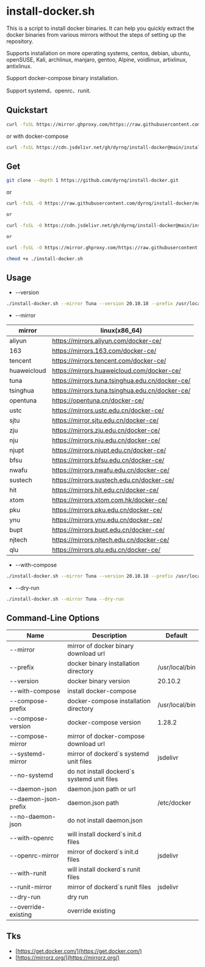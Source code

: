# install-docker.sh

This is a script to install docker binaries. It can help you quickly extract the docker binaries from various mirrors without the steps of setting up the repository.

Supports installation on more operating systems, centos, debian, ubuntu, openSUSE, Kali, archlinux, manjaro, gentoo, Alpine, voidlinux, artixlinux, antixlinux.

Support docker-compose binary installation.

Support systemd、openrc、runit.

## Quickstart

```bash
curl -fsSL https://mirror.ghproxy.com/https://raw.githubusercontent.com/dyrnq/install-docker/main/install-docker.sh | bash -s docker --mirror Tuna --version 20.10.18
```

or with docker-compose

```bash
curl -fsSL https://cdn.jsdelivr.net/gh/dyrnq/install-docker@main/install-docker.sh | bash -s docker --mirror Tuna --version 20.10.18 --with-compose --compose-version 1.29.2 --compose-mirror daocloud
```

## Get

```bash
git clone --depth 1 https://github.com/dyrnq/install-docker.git
```

or

```bash
curl -fsSL -O https://raw.githubusercontent.com/dyrnq/install-docker/main/install-docker.sh

or

curl -fsSL -O https://cdn.jsdelivr.net/gh/dyrnq/install-docker@main/install-docker.sh

or

curl -fsSL -O https://mirror.ghproxy.com/https://raw.githubusercontent.com/dyrnq/install-docker/main/install-docker.sh

chmod +x ./install-docker.sh
```

## Usage

* --version

```bash
./install-docker.sh --mirror Tuna --version 20.10.18 --prefix /usr/local/bin
```

* --mirror

| mirror      | linux(x86_64)                                     |
|-------------|---------------------------------------------------|
| aliyun      | <https://mirrors.aliyun.com/docker-ce/>           |
| 163         | <https://mirrors.163.com/docker-ce/>              |
| tencent     | <https://mirrors.tencent.com/docker-ce/>          |
| huaweicloud | <https://mirrors.huaweicloud.com/docker-ce/>      |
| tuna        | <https://mirrors.tuna.tsinghua.edu.cn/docker-ce/> |
| tsinghua    | <https://mirrors.tuna.tsinghua.edu.cn/docker-ce/> |
| opentuna    | <https://opentuna.cn/docker-ce/>                  |
| ustc        | <https://mirrors.ustc.edu.cn/docker-ce/>          |
| sjtu        | <https://mirror.sjtu.edu.cn/docker-ce/>           |
| zju         | <https://mirrors.zju.edu.cn/docker-ce/>           |
| nju         | <https://mirrors.nju.edu.cn/docker-ce/>           |
| njupt       | <https://mirrors.njupt.edu.cn/docker-ce/>         |
| bfsu        | <https://mirrors.bfsu.edu.cn/docker-ce/>          |
| nwafu       | <https://mirrors.nwafu.edu.cn/docker-ce/>         |
| sustech     | <https://mirrors.sustech.edu.cn/docker-ce/>       |
| hit         | <https://mirrors.hit.edu.cn/docker-ce/>           |
| xtom        | <https://mirrors.xtom.com.hk/docker-ce/>          |
| pku         | <https://mirrors.pku.edu.cn/docker-ce/>           |
| ynu         | <https://mirrors.ynu.edu.cn/docker-ce/>           |
| bupt        | <https://mirrors.bupt.edu.cn/docker-ce/>          |
| njtech      | <https://mirrors.njtech.edu.cn/docker-ce/>        |
| qlu         | <https://mirrors.qlu.edu.cn/docker-ce/>           |

* --with-compose

```bash
./install-docker.sh --mirror Tuna --version 20.10.18 --prefix /usr/local/bin --with-compose --compose-version 1.29.2 --compose-mirror daocloud --compose-prefix /usr/local/bin
```

* --dry-run

```bash
./install-docker.sh --mirror Tuna --dry-run
```

## Command-Line Options

| Name                  | Description                                   | Default                                   |
| ----------            | ----------------                              | ----------------------                    |
| --mirror              | mirror of docker binary download url          |                                           |
| --prefix              | docker binary installation directory          | /usr/local/bin                            |
| --version             | docker binary version                         | 20.10.2                                   |
| --with-compose        | install docker-compose                        |                                           |
| --compose-prefix      | docker-compose installation directory         | /usr/local/bin                            |
| --compose-version     | docker-compose version                        | 1.28.2                                    |
| --compose-mirror      | mirror of docker-compose download url         |                                           |
| --systemd-mirror      | mirror of dockerd`s systemd unit files        | jsdelivr                                  |
| --no-systemd          | do not install dockerd`s systemd unit files   |                                           |
| --daemon-json         | daemon.json path or url                       |                                           |
| --daemon-json-prefix  | daemon.json path                              | /etc/docker                               |
| --no-daemon-json      | do not install daemon.json                    |                                           |
| --with-openrc         | will install dockerd`s init.d files           |                                           |
| --openrc-mirror       | mirror of dockerd`s init.d files              | jsdelivr                                  |
| --with-runit          | will install dockerd`s runit files            |                                           |
| --runit-mirror        | mirror of dockerd`s runit files               | jsdelivr                                  |
| --dry-run             | dry run                                       |                                           |
| --override-existing   | override existing                             |                                           |

## Tks

* [https://get.docker.com/](https://get.docker.com/)
* [https://mirrorz.org/](https://mirrorz.org/)

